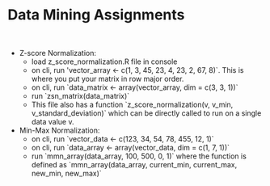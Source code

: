 # Data Mining Assignments
<br/>
<ul>
	<li>Z-score Normalization:
		<ul>
			<li>load z_score_normalization.R file in console</li>
			<li>on cli, run 'vector_array <- c(1, 3, 45, 23, 4, 23, 2, 67, 8)`. This is where you put your matrix in row major order.</li>
			<li>on cli, run `data_matrix <- array(vector_array, dim = c(3, 3, 1))`</li>
			<li>run `zsn_matrix(data_matrix)`</li>
			<li>This file also has a function `z_score_normalization(v, v_min, v_standard_deviation)` which can be directly called to run on a single data value v.</li>
		</ul>
	</li>
	<li>Min-Max Normalization:
		<ul>
			<li>on cli, run `vector_data <- c(123, 34, 54, 78, 455, 12, 1)`</li>
			<li>on cli, run `data_array <- array(vector_data, dim = c(1, 7, 1))`</li>
			<li>run `mmn_array(data_array, 100, 500, 0, 1)` where the function is defined as `mmn_array(data_array, current_min, current_max, new_min, new_max)`</li>
		</ul>
	</li>
</ul>
